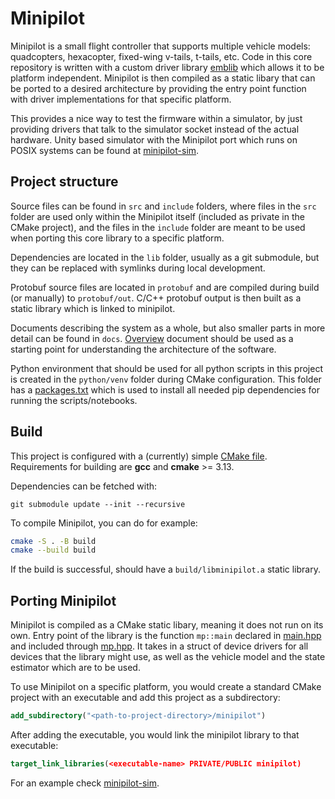 # Minipilot

Minipilot is a small flight controller that supports multiple vehicle models: quadcopters, hexacopter, fixed-wing v-tails, t-tails, etc. Code in this core repository is written with a custom driver library [emblib](https://github.com/lterzic/emblib) which allows it to be platform independent. Minipilot is then compiled as a static libary that can be ported to a desired architecture by providing the entry point function with driver implementations for that specific platform.

This provides a nice way to test the firmware within a simulator, by just providing drivers that talk to the simulator socket instead of the actual hardware. Unity based simulator with the Minipilot port which runs on POSIX systems can be found at [minipilot-sim](https://github.com/lterzic/minipilot-sim).

## Project structure
Source files can be found in `src` and `include` folders, where files in the `src` folder are used only within the Minipilot itself (included as private in the CMake project), and the files in the `include` folder are meant to be used when porting this core library to a specific platform.

Dependencies are located in the `lib` folder, usually as a git submodule, but they can be replaced with symlinks during local development.

Protobuf source files are located in `protobuf` and are compiled during build (or manually) to `protobuf/out`. C/C++ protobuf output is then built as a static library which is linked to minipilot.

Documents describing the system as a whole, but also smaller parts in more detail can be found in `docs`. [Overview](docs/Overview.md) document should be used as a starting point for understanding the architecture of the software.

Python environment that should be used for all python scripts in this project is created in the `python/venv` folder during CMake configuration. This folder has a [packages.txt](python/packages.txt) which is used to install all needed pip dependencies for running the scripts/notebooks.

## Build
This project is configured with a (currently) simple [CMake file](CMakeLists.txt).
Requirements for building are **gcc** and **cmake** >= 3.13.

Dependencies can be fetched with:
```
git submodule update --init --recursive
```

To compile Minipilot, you can do for example:
```sh
cmake -S . -B build
cmake --build build
```

If the build is successful, should have a `build/libminipilot.a` static library.

## Porting Minipilot
Minipilot is compiled as a CMake static libary, meaning it does not run on its own. Entry point of the library is the function `mp::main` declared in [main.hpp](src/main.hpp) and included through [mp.hpp](include/mp/mp.hpp). It takes in a struct of device drivers for all devices that the library might use, as well as the vehicle model and the state estimator which are to be used.

To use Minipilot on a specific platform, you would create a standard CMake project with an executable and add this project as a subdirectory:
```CMake
add_subdirectory("<path-to-project-directory>/minipilot")
```
After adding the executable, you would link the minipilot library to that executable:
```CMake
target_link_libraries(<executable-name> PRIVATE/PUBLIC minipilot)
```
For an example check [minipilot-sim](https://github.com/lterzic/minipilot-sim).
